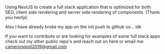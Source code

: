 Using NextJS to create a full stack application that is optimized for both SEO, client side rendering and server side rendering of components. (Thank you nextjs)

Also I have already broke my app on the init push to github so... idk

If you want to contribute or are looking for examples of some full stack apps check out my other public repo's and reach out on here or email me: cameronpool2019@gmail.com
